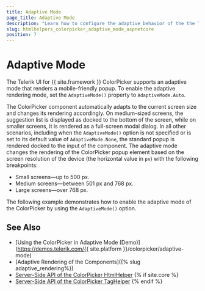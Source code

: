 ```yaml
---
title: Adaptive Mode
page_title: Adaptive Mode
description: "Learn how to configure the adaptive behavior of the the Telerik UI ColorPickеr component for {{ site.framework }}."
slug: htmlhelpers_colorpicker_adaptive_mode_aspnetcore
position: 7
---
```


# Adaptive Mode

The Telerik UI for {{ site.framework }} ColorPicker supports an adaptive mode that renders a mobile-friendly popup. To enable the adaptive rendering mode, set the `AdaptiveMode()` property to `AdaptiveMode.Auto`.

The ColorPicker component automatically adapts to the current screen size and changes its rendering accordingly. On medium-sized screens, the suggestion list is displayed as docked to the bottom of the screen, while on smaller screens, it is rendered as a full-screen modal dialog. In all other scenarios, including when the `AdaptiveMode()` option is not specified or is set to its default value of `AdaptiveMode.None`, the standard popup is rendered docked to the input of the component.
The adaptive mode changes the rendering of the ColorPicker popup element based on the screen resolution of the device (the horizontal value in `px`) with the following breakpoints:

* Small screens&mdash;up to 500 px.
* Medium screens&mdash;between 501 px and 768 px.
* Large screens&mdash;over 768 px.


The following example demonstrates how to enable the adaptive mode of the ColorPicker by using the `AdaptiveMode()` option.

<demo metaUrl="colorpicker/adaptive_mode/" height="600"></demo>

## See Also

* [Using the ColorPicker in Adaptive Mode (Demo)](https://demos.telerik.com/{{ site.platform }}/colorpicker/adaptive-mode)
* [Adaptive Rendering of the Components]({% slug adaptive_rendering%})
* [Server-Side API of the ColorPicker HtmlHelper](/api/colorpicker)
{% if site.core %}
* [Server-Side API of the ColorPicker TagHelper](/api/taghelpers/colorpicker)
{% endif %}

